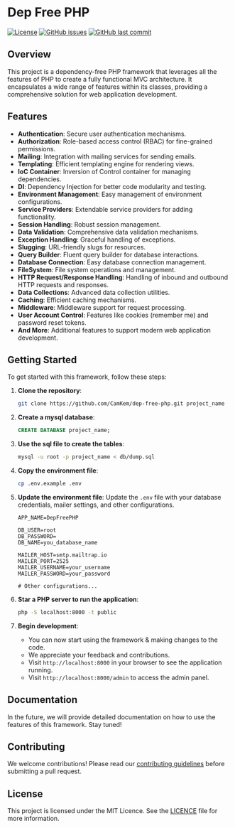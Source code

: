 # Dep Free PHP
[![License](https://img.shields.io/github/license/CamKem/dep-free-php)](https://github.com/CamKem/dep-free-php/blob/master/LICENSE)
[![GitHub issues](https://img.shields.io/github/issues/CamKem/dep-free-php)](https://github.com/CamKem/dep-free-php/issues)
[![GitHub last commit](https://img.shields.io/github/last-commit/CamKem/dep-free-php)](https://github.com/CamKem/dep-free-php/commits/master)

## Overview

This project is a dependency-free PHP framework that leverages all the features of PHP to create a fully functional MVC architecture. It encapsulates a wide range of features within its classes, providing a comprehensive solution for web application development.

## Features

- **Authentication**: Secure user authentication mechanisms.
- **Authorization**: Role-based access control (RBAC) for fine-grained permissions.
- **Mailing**: Integration with mailing services for sending emails.
- **Templating**: Efficient templating engine for rendering views.
- **IoC Container**: Inversion of Control container for managing dependencies.
- **DI**: Dependency Injection for better code modularity and testing.
- **Environment Management**: Easy management of environment configurations.
- **Service Providers**: Extendable service providers for adding functionality.
- **Session Handling**: Robust session management.
- **Data Validation**: Comprehensive data validation mechanisms.
- **Exception Handling**: Graceful handling of exceptions.
- **Slugging**: URL-friendly slugs for resources.
- **Query Builder**: Fluent query builder for database interactions.
- **Database Connection**: Easy database connection management.
- **FileSystem**: File system operations and management.
- **HTTP Request/Response Handling**: Handling of inbound and outbound HTTP requests and responses.
- **Data Collections**: Advanced data collection utilities.
- **Caching**: Efficient caching mechanisms.
- **Middleware**: Middleware support for request processing.
- **User Account Control**: Features like cookies (remember me) and password reset tokens.
- **And More**: Additional features to support modern web application development.

## Getting Started

To get started with this framework, follow these steps:

1. **Clone the repository**:
    ```sh
    git clone https://github.com/CamKem/dep-free-php.git project_name
    ```
   
2. **Create a mysql database**:
    ```sql
    CREATE DATABASE project_name;
    ```
   
3. **Use the sql file to create the tables**:
    ```sh
    mysql -u root -p project_name < db/dump.sql
    ```

4. **Copy the environment file**:
    ```sh
    cp .env.example .env
    ```
   
5. **Update the environment file**:
    Update the `.env` file with your database credentials, mailer settings, and other configurations.
    ```dotenv
    APP_NAME=DepFreePHP
   
    DB_USER=root
    DB_PASSWORD=
    DB_NAME=you_database_name
    
    MAILER_HOST=smtp.mailtrap.io
    MAILER_PORT=2525
    MAILER_USERNAME=your_username
    MAILER_PASSWORD=your_password
   
    # Other configurations...
    ```
6. **Star a PHP server to run the application**:
    ```sh
    php -S localhost:8000 -t public
    ```
   
7. **Begin development**:
    - You can now start using the framework & making changes to the code.
    - We appreciate your feedback and contributions.
    - Visit `http://localhost:8000` in your browser to see the application running. 
    - Visit `http://localhost:8000/admin` to access the admin panel.

## Documentation

In the future, we will provide detailed documentation on how to use the features of this framework. Stay tuned!

## Contributing

We welcome contributions! Please read our [contributing guidelines](./CONTRIBUTING.md) before submitting a pull request.

## License

This project is licensed under the MIT Licence. See the [LICENCE](./LICENCE) file for more information.
